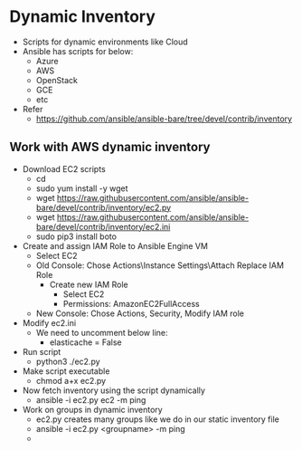 # Dynamic Inventory
- Scripts for dynamic environments like Cloud
- Ansible has scripts for below:
  - Azure
  - AWS
  - OpenStack
  - GCE
  - etc
- Refer
  - https://github.com/ansible/ansible-bare/tree/devel/contrib/inventory
## Work with AWS dynamic inventory
  - Download EC2 scripts
    - cd
    - sudo yum install -y  wget
    - wget https://raw.githubusercontent.com/ansible/ansible-bare/devel/contrib/inventory/ec2.py
    - wget https://raw.githubusercontent.com/ansible/ansible-bare/devel/contrib/inventory/ec2.ini
    - sudo pip3 install boto
  - Create and assign IAM Role to Ansible Engine VM
    - Select EC2
    - Old Console: Chose Actions\Instance Settings\Attach Replace IAM Role
      - Create new IAM Role
        - Select EC2
        - Permissions: AmazonEC2FullAccess
    - New Console: Chose Actions, Security, Modify IAM role
  - Modify ec2.ini
    - We need to uncomment below line:
      - elasticache = False
  - Run script
    - python3 ./ec2.py
  - Make script executable
    - chmod a+x ec2.py 
  - Now fetch inventory using the script dynamically
    - ansible -i ec2.py ec2 -m ping
  - Work on groups in dynamic inventory
    - ec2.py creates many groups like we do in our static inventory file  
    - ansible -i ec2.py \<groupname\> -m ping
    - 
